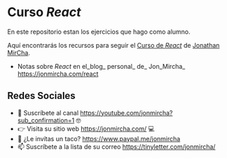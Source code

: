 # Curso _React_

En este repositorio estan los ejercicios que hago como alumno.

Aquí encontrarás los recursos para seguir el [Curso de _React_](https://www.youtube.com/playlist?list=PLvq-jIkSeTUZ5XcUw8fJPTBKEHEKPMTKk) de [Jonathan MirCha](https://jonmircha.com/).

- Notas sobre _React_ en el_blog_ personal_ de_ Jon_Mircha_ https://jonmircha.com/react

## Redes Sociales

- 🔔 Suscríbete al canal https://youtube.com/jonmircha?sub_confirmation=1 🤓
- 👉 Visita su sitio web https://jonmircha.com/ 💻
- 🌮 ¿Le invítas un taco? https://www.paypal.me/jonmircha
- 📫 Suscríbete a la lista de su correo https://tinyletter.com/jonmircha/